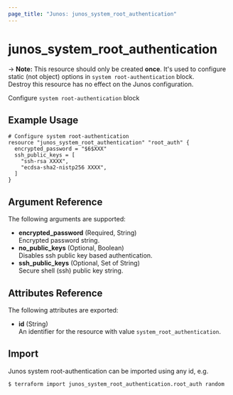 ```yaml
---
page_title: "Junos: junos_system_root_authentication"
---
```


# junos_system_root_authentication

-> **Note:** This resource should only be created **once**.
It's used to configure static (not object) options in `system root-authentication` block.  
Destroy this resource has no effect on the Junos configuration.

Configure `system root-authentication` block

## Example Usage

```hcl
# Configure system root-authentication
resource "junos_system_root_authentication" "root_auth" {
  encrypted_password = "$6$XXX"
  ssh_public_keys = [
    "ssh-rsa XXXX",
    "ecdsa-sha2-nistp256 XXXX",
  ]
}
```

## Argument Reference

The following arguments are supported:

- **encrypted_password** (Required, String)  
  Encrypted password string.
- **no_public_keys** (Optional, Boolean)  
  Disables ssh public key based authentication.
- **ssh_public_keys** (Optional, Set of String)  
  Secure shell (ssh) public key string.

## Attributes Reference

The following attributes are exported:

- **id** (String)  
  An identifier for the resource with value `system_root_authentication`.

## Import

Junos system root-authentication can be imported using any id, e.g.

```shell
$ terraform import junos_system_root_authentication.root_auth random
```
